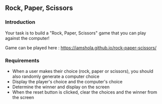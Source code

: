 
## Rock, Paper, Scissors

### Introduction

Your task is to build a "Rock, Paper, Scissors" game that you can play against the computer!

Game can be played here : https://iamshola.github.io/rock-paper-scissors/

### Requirements

* When a user makes their choice (rock, paper or scissors), you should also randomly generate a computer choice
* Display the player's choice and the computer's choice
* Determine the winner and display on the screen
* When the reset button is clicked, clear the choices and the winner from the screen

